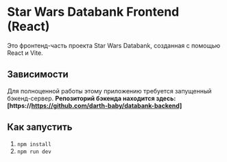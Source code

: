 # Star Wars Databank Frontend (React)

Это фронтенд-часть проекта Star Wars Databank, созданная с помощью React и Vite.

## Зависимости

Для полноценной работы этому приложению требуется запущенный бэкенд-сервер.
**Репозиторий бэкенда находится здесь: [https://https://github.com/darth-baby/databank-backend]** 

## Как запустить

1.  `npm install`
2.  `npm run dev`
